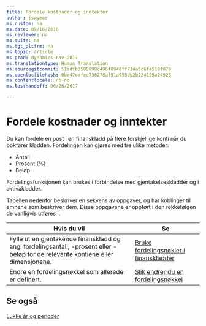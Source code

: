 ```yaml
---
title: Fordele kostnader og inntekter
author: jswymer
ms.custom: na
ms.date: 09/16/2016
ms.reviewer: na
ms.suite: na
ms.tgt_pltfrm: na
ms.topic: article
ms-prod: dynamics-nav-2017
ms.translationtype: Human Translation
ms.sourcegitcommit: 51adfb3588099c496f0946ff71da5c6fe518f070
ms.openlocfilehash: 0ba47eafec738278af51a955db2b224195a24528
ms.contentlocale: nb-no
ms.lasthandoff: 06/26/2017

---
```

# <a name="allocate-costs-and-income"></a>Fordele kostnader og inntekter
Du kan fordele en post i en finanskladd på flere forskjellige konti når du bokfører kladden. Fordelingen kan gjøres med tre ulike metoder:

- Antall
- Prosent (%)
- Beløp

Fordelingsfunksjonen kan brukes i forbindelse med gjentakelseskladder og i aktivakladder.
<!--You can also distribute the cost or revenue of a line to an intercompany partner when you post a sales or purchase document. When you post the document, a line will be posted in your general journal, and a corresponding line will be created in the intercompany outbox.-->

Tabellen nedenfor beskriver en sekvens av oppgaver, og har koblinger til emnene som beskriver dem. Disse oppgavene er oppført i den rekkefølgen de vanligvis utføres i.

|Hvis du vil |Se |
|---|----|
|Fylle ut en gjentakende finanskladd og angi fordelingsantall, -prosent eller -beløp for de relevante kontiene eller dimensjonene.|[Bruke fordelingsnøkler i finanskladder](ui-how-use-allocation-keys-general-journals.md)|
|Endre en fordelingsnøkkel som allerede er definert.|[Slik endrer du en fordelingsnøkkel](ui-how-use-allocation-keys-general-journals.md)|

## <a name="see-also"></a>Se også
[Lukke år og perioder](year-close-years-periods.md)

